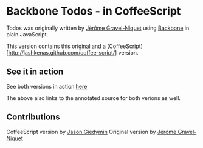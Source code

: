 # Backbone Todos - in CoffeeScript #

Todos was originally written by [Jérôme Gravel-Niquet](http://jgn.me/) using [Backbone](http://documentcloud.github.com/backbone/) in plain JavaScript.

This version contains this original and a (CoffeeScript)[http://jashkenas.github.com/coffee-script/] version.

## See it in action ##
See both versions in action [here](http://jasongiedymin.github.com/backbone-todojs-coffeescript/)

The above also links to the annotated source for both verions as well.


## Contributions ##
CoffeeScript version by [Jason Giedymin](http://jasongiedymin.com)
Original version by [Jérôme Gravel-Niquet](http://jgn.me/)
